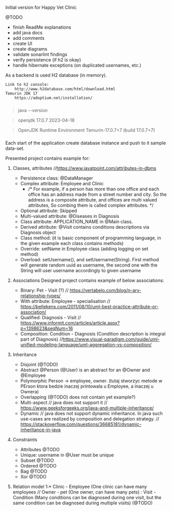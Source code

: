 Initial version for Happy Vet Clinic

@TODO
- finish ReadMe explanations
- add java docs
- add comments
- create UI
- create diagrams
- validate sonarlint findings
- verify persistence (if h2 is okay)
- handle hibernate exceptions (on duplicated usernames, etc.)

As a backend is used H2 database (in memory).

    Link to h2 console:
        http://www.h2database.com/html/download.html
    Temurin JDK 17
        https://adoptium.net/installation/
###
> java --version

> openjdk 17.0.7 2023-04-18

> OpenJDK Runtime Environment Temurin-17.0.7+7 (build 17.0.7+7)
###

Each start of the application create database instance and push to it sample data-set.

Presented project contains example for:

1. Classes, attributes
//https://www.javatpoint.com/attributes-in-dbms
    - Persistence class: @DataManager
    - Complex attribute: Employee and Clinic
      - /* For example, if a person has more than one office and each office has an address made from a street number and city. So the address is a composite attribute, and offices are multi valued attributes, So combing them is called complex attributes. */
    - Optional attribute: Skipped
    - Multi-valued attribute: @Diseases in Diagnosis
    - Class attribute: APPLICATION_NAME in @Main class.
    - Derived attribute: @Visit contains conditions descriptions via Diagnosis object
    - Class method: (it is basic component of programming language, in the given example each class contains methods)
    - Override: setName in Employee class (adding logging on set method)
    - Overload: setUsername(), and setUsername(String). First method will generate random uuid as username, the second one with the String will user username accordingly to given username


2. Associations
Designed project contains example of below associations:
    - Binary: Pet - Visit (?) // https://vertabelo.com/blog/n-ary-relationship-types/
    - With attribute: Employee - specialisation // https://bellekens.com/2011/08/10/uml-best-practice-attribute-or-association/
    - Qualified: Diagnosis - Visit // https://www.informit.com/articles/article.aspx?p=1398623&seqNum=16
    - Composition: Condition - Diagnosis (Condition description is integral part of Diagnosis) //https://www.visual-paradigm.com/guide/uml-unified-modeling-language/uml-aggregation-vs-composition/

3. Inheritance
    - Disjoint (@TODO)
    - Abstract @Person (@User) is an abstract for an @Owner and @Employee
    - Polymorphic Person -> employee, owner. (tutaj stworzyc metode w PErson ktora bedzie inaczej printowala u Employee, a inaczej u Ownera)
    - Overlapping (@TODO) does not contain yet example?)
    - Multi-aspect // java does not support it // https://www.geeksforgeeks.org/java-and-multiple-inheritance/
    - Dynamic // java does not support dynamic inheritance. In java such use-cases are realized by composition and delegation strategy.
    // https://stackoverflow.com/questions/36685181/dynamic-inheritance-in-java

4. Constraints
    - Attributes @TODO
    - Unique: username in @User must be unique
    - Subset @TODO
    - Ordered @TODO
    - Bag @TODO
    - Xor @TODO

5. Relation model
    1:*  Clinic - Employee (One clinic can have many employees
    // Owner - pet (One owner, can have many pets)
    *:* Visit - Condition (Many conditions can be diagnosed during one visit,
        but  the same condition can be diagnosed during multiple visits) (@TODO)